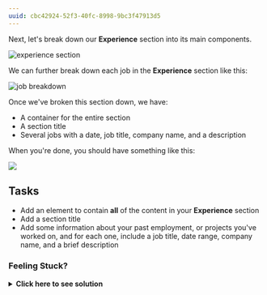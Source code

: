 ```yaml
---
uuid: cbc42924-52f3-40fc-8998-9bc3f47913d5
---
```


Next, let's break down our **Experience** section into its main components.

![experience section](https://cl.ly/1K1V2x3E1v2B/[c5b8983f62e430b17bc2571ddef73e82]_Image%202017-10-25%20at%207.38.23%20PM.png)

We can further break down each job in the **Experience** section like this:

![job breakdown](https://cl.ly/1H0X0M2W0O1S/[06cc939821de5af2c57ac1c8b6273bbf]_Image%202017-12-19%20at%201.17.00%20PM.png)


Once we've broken this section down, we have:

- A container for the entire section
- A section title
- Several jobs with a date, job title, company name, and a description

When you're done, you should have something like this:

![](https://cl.ly/210Y3K191N1Y/Image%202017-12-19%20at%201.30.07%20PM.png)

## Tasks

- Add an element to contain **all** of the content in your **Experience** section
- Add a section title
- Add some information about your past employment, or projects you've worked on, and for each one, include a job title, date range, company name, and a brief description

### Feeling Stuck? 

<details>
  <summary><strong>Click here to see solution</strong></summary>
  Verify that your About Section structure looks similar to the following:
  <img src="https://cl.ly/332y1o0j1G0b/Image%202018-05-07%20at%2011.03.19%20AM.png">
</details>